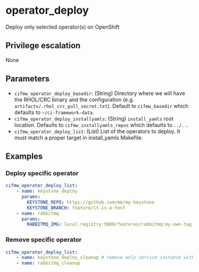 # operator_deploy
Deploy only selected operator(s) on OpenShift

## Privilege escalation
None

## Parameters
* `cifmw_operator_deploy_basedir`: (String) Directory where we will have the RHOL/CRC binary and the configuration (e.g. `artifacts/.rhol_crc_pull_secret.txt`). Default to `cifmw_basedir` which defaults to `~/ci-framework-data`.
* `cifmw_operator_deploy_installyamls`: (String) `install_yamls` root location. Defaults to `cifmw_installyamls_repos` which defaults to `../..`.
* `cifmw_operator_deploy_list`: (List) List of the operators to deploy. It must match a proper target in install_yamls Makefile.

## Examples
### Deploy specific operator
```YAML
cifmw_operator_deploy_list:
    - name: keystone_deploy
      params:
        KEYSTONE_REPO: https://github.com/me/my-keystone
        KEYSTONE_BRANCH: feature/it-is-a-test
    - name: rabbitmq
      params:
        RABBITMQ_IMG: local.registry:5000/features/rabbitmq:my-own-tag
```
### Remove specific operator
```YAML
cifmw_operator_deploy_list:
    - name: keystone_deploy_cleanup # remove only service instance without affecting operator
    - name: rabbitmq_cleanup
```
